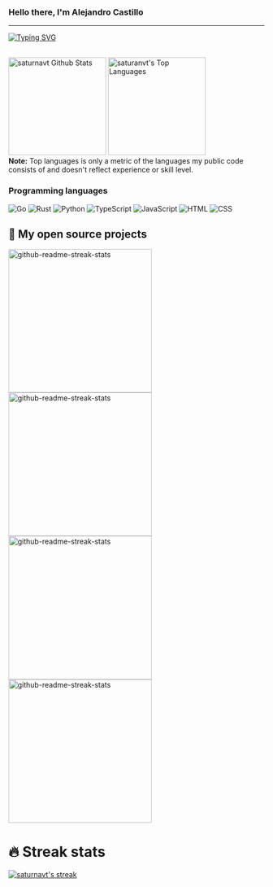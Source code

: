 ### Hello there, I'm Alejandro Castillo
---
[![Typing SVG](https://readme-typing-svg.herokuapp.com?color=%2338C2FF&lines=Full-stack+developer;I+love+open+source.+%E2%9D%A4%EF%B8%8F+)](https://git.io/typing-svg)


<br/>
<a href="https://github.com/anuraghazra/github-readme-stats"><img alt="saturnavt Github Stats" src="https://denvercoder1-github-readme-stats.vercel.app/api/?username=saturnavt&show_icons=true&count_private=true&theme=react&hide_border=true&bg_color=1F222E&title_color=F85D7F&icon_color=F8D866" height="192px"/></a>
<a href="https://github.com/anuraghazra/github-readme-stats"><img alt="saturanvt's Top Languages" src="https://github-readme-stats.vercel.app/api/top-langs/?username=saturnavt&langs_count=8&layout=compact&theme=react&hide_border=true&bg_color=1F222E&title_color=F85D7F&icon_color=F8D866&hide=Jupyter%20Notebook" height="192px"/></a>
<br/>
<b>Note:</b> Top languages is only a metric of the languages my public code consists of and doesn't reflect experience or skill level.

### Programming languages
![Go](https://img.shields.io/badge/Go-00ADD8?style=flat-square&logo=go&logoColor=white)
![Rust](https://img.shields.io/badge/Rust-C69700?style=flat-square&logo=rust&logoColor=white)
![Python](https://img.shields.io/badge/Python-14354C?style=flat-square&logo=python&logoColor=white)
![TypeScript](https://img.shields.io/badge/-TypeScript-black?style=flat-square&logo=typescript)
![JavaScript](https://img.shields.io/badge/-JavaScript-black?style=flat-square&logo=javascript)
![HTML](https://img.shields.io/badge/HTML-239120?style=flat-square&logo=html5&logoColor=white)
![CSS](https://img.shields.io/badge/CSS-239120?&style=flat-square&logo=css3&logoColor=white)

## 📘 My open source projects

<p align="left">
  <a href="https://github.com/saturnavt/gojira"><img width="282" src="https://denvercoder1-github-readme-stats.vercel.app/api/pin/?username=saturnavt&repo=gojira&theme=react&bg_color=1F222E&title_color=F85D7F&icon_color=F8D866&hide_border=true&show_icons=false" alt="github-readme-streak-stats"></a>
   <a href="https://github.com/saturnavt/pcinfo"><img width="282" src="https://denvercoder1-github-readme-stats.vercel.app/api/pin/?username=saturnavt&repo=pcinfo&theme=react&bg_color=1F222E&title_color=F85D7F&icon_color=F8D866&hide_border=true&show_icons=false" alt="github-readme-streak-stats"></a>
  <a href="https://github.com/saturnavt/pynavt"><img width="282" src="https://denvercoder1-github-readme-stats.vercel.app/api/pin/?username=saturnavt&repo=pynavt&theme=react&bg_color=1F222E&title_color=F85D7F&icon_color=F8D866&hide_border=true&show_icons=false" alt="github-readme-streak-stats"></a>
<a href="https://github.com/saturnavt/random "><img width="282" src="https://denvercoder1-github-readme-stats.vercel.app/api/pin/?username=saturnavt&repo=random&theme=react&bg_color=1F222E&title_color=F85D7F&icon_color=F8D866&hide_border=true&show_icons=false" alt="github-readme-streak-stats"></a>
</p>

# 🔥 Streak stats

<p align="left">
  <a href="https://github.com/saturnavt/github-readme-streak-stats">
    <img title="🔥 Get streak stats for your profile at git.io/streak-stats" alt="saturnavt's streak" src="https://github-readme-streak-stats.herokuapp.com/?user=saturnavt&theme=monokai-metallian&hide_border=true"/>
  </a>
</p>
